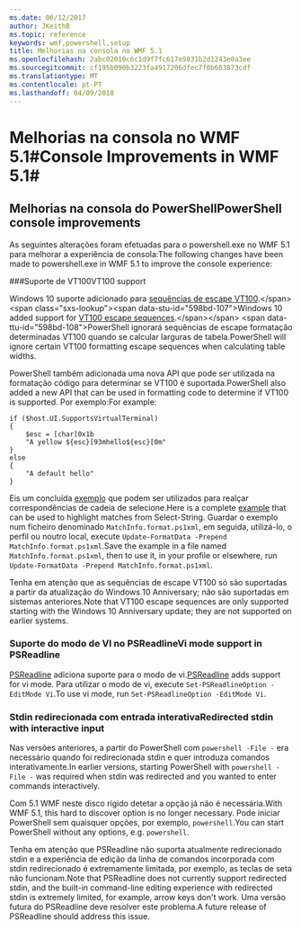 ```yaml
---
ms.date: 06/12/2017
author: JKeithB
ms.topic: reference
keywords: wmf,powershell,setup
title: Melhorias na consola no WMF 5.1
ms.openlocfilehash: 2abc02010c6c1d9f7fc617e9831b2d1243e0a3ee
ms.sourcegitcommit: cf195b090b3223fa4917206dfec7f0b603873cdf
ms.translationtype: MT
ms.contentlocale: pt-PT
ms.lasthandoff: 04/09/2018
---
```

# <a name="console-improvements-in-wmf-51"></a><span data-ttu-id="598bd-103">Melhorias na consola no WMF 5.1#</span><span class="sxs-lookup"><span data-stu-id="598bd-103">Console Improvements in WMF 5.1#</span></span>

## <a name="powershell-console-improvements"></a><span data-ttu-id="598bd-104">Melhorias na consola do PowerShell</span><span class="sxs-lookup"><span data-stu-id="598bd-104">PowerShell console improvements</span></span>

<span data-ttu-id="598bd-105">As seguintes alterações foram efetuadas para o powershell.exe no WMF 5.1 para melhorar a experiência de consola:</span><span class="sxs-lookup"><span data-stu-id="598bd-105">The following changes have been made to powershell.exe in WMF 5.1 to improve the console experience:</span></span>

###<a name="vt100-support"></a><span data-ttu-id="598bd-106">Suporte de VT100</span><span class="sxs-lookup"><span data-stu-id="598bd-106">VT100 support</span></span>

<span data-ttu-id="598bd-107">Windows 10 suporte adicionado para [sequências de escape VT100](https://msdn.microsoft.com/en-us/library/windows/desktop/mt638032(v=vs.85).aspx).</span><span class="sxs-lookup"><span data-stu-id="598bd-107">Windows 10 added support for [VT100 escape sequences](https://msdn.microsoft.com/en-us/library/windows/desktop/mt638032(v=vs.85).aspx).</span></span>
<span data-ttu-id="598bd-108">PowerShell ignorará sequências de escape formatação determinadas VT100 quando se calcular larguras de tabela.</span><span class="sxs-lookup"><span data-stu-id="598bd-108">PowerShell will ignore certain VT100 formatting escape sequences when calculating table widths.</span></span>

<span data-ttu-id="598bd-109">PowerShell também adicionada uma nova API que pode ser utilizada na formatação código para determinar se VT100 é suportada.</span><span class="sxs-lookup"><span data-stu-id="598bd-109">PowerShell also added a new API that can be used in formatting code to determine if VT100 is supported.</span></span>
<span data-ttu-id="598bd-110">Por exemplo:</span><span class="sxs-lookup"><span data-stu-id="598bd-110">For example:</span></span>

```
if ($host.UI.SupportsVirtualTerminal)
{
    $esc = [char]0x1b
    "A yellow ${esc}[93mhello${esc}[0m"
}
else
{
    "A default hello"
}
```
<span data-ttu-id="598bd-111">Eis um concluída [exemplo](https://gist.github.com/lzybkr/dcb973dccd54900b67783c48083c28f7) que podem ser utilizados para realçar correspondências de cadeia de selecione.</span><span class="sxs-lookup"><span data-stu-id="598bd-111">Here is a complete [example](https://gist.github.com/lzybkr/dcb973dccd54900b67783c48083c28f7) that can be used to highlight matches from Select-String.</span></span>
<span data-ttu-id="598bd-112">Guardar o exemplo num ficheiro denominado `MatchInfo.format.ps1xml`, em seguida, utilizá-lo, o perfil ou noutro local, execute `Update-FormatData -Prepend MatchInfo.format.ps1xml`.</span><span class="sxs-lookup"><span data-stu-id="598bd-112">Save the example in a file named `MatchInfo.format.ps1xml`, then to use it, in your profile or elsewhere, run `Update-FormatData -Prepend MatchInfo.format.ps1xml`.</span></span>

<span data-ttu-id="598bd-113">Tenha em atenção que as sequências de escape VT100 só são suportadas a partir da atualização do Windows 10 Anniversary; não são suportadas em sistemas anteriores.</span><span class="sxs-lookup"><span data-stu-id="598bd-113">Note that VT100 escape sequences are only supported starting with the Windows 10 Anniversary update; they are not supported on earlier systems.</span></span>

### <a name="vi-mode-support-in-psreadline"></a><span data-ttu-id="598bd-114">Suporte do modo de VI no PSReadline</span><span class="sxs-lookup"><span data-stu-id="598bd-114">Vi mode support in PSReadline</span></span>

<span data-ttu-id="598bd-115">[PSReadline](https://github.com/lzybkr/PSReadLine) adiciona suporte para o modo de vi.</span><span class="sxs-lookup"><span data-stu-id="598bd-115">[PSReadline](https://github.com/lzybkr/PSReadLine) adds support for vi mode.</span></span> <span data-ttu-id="598bd-116">Para utilizar o modo de vi, execute `Set-PSReadlineOption -EditMode Vi`.</span><span class="sxs-lookup"><span data-stu-id="598bd-116">To use vi mode, run `Set-PSReadlineOption -EditMode Vi`.</span></span>

### <a name="redirected-stdin-with-interactive-input"></a><span data-ttu-id="598bd-117">Stdin redirecionada com entrada interativa</span><span class="sxs-lookup"><span data-stu-id="598bd-117">Redirected stdin with interactive input</span></span>

<span data-ttu-id="598bd-118">Nas versões anteriores, a partir do PowerShell com `powershell -File -` era necessário quando foi redirecionada stdin e quer introduza comandos interativamente.</span><span class="sxs-lookup"><span data-stu-id="598bd-118">In earlier versions, starting PowerShell with `powershell -File -` was required when stdin was redirected and you wanted to enter commands interactively.</span></span>

<span data-ttu-id="598bd-119">Com 5.1 WMF neste disco rígido detetar a opção já não é necessária.</span><span class="sxs-lookup"><span data-stu-id="598bd-119">With WMF 5.1, this hard to discover option is no longer necessary.</span></span>
<span data-ttu-id="598bd-120">Pode iniciar PowerShell sem quaisquer opções, por exemplo, `powershell`.</span><span class="sxs-lookup"><span data-stu-id="598bd-120">You can start PowerShell without any options, e.g. `powershell`.</span></span>

<span data-ttu-id="598bd-121">Tenha em atenção que PSReadline não suporta atualmente redirecionado stdin e a experiência de edição da linha de comandos incorporada com stdin redirecionado é extremamente limitada, por exemplo, as teclas de seta não funcionam.</span><span class="sxs-lookup"><span data-stu-id="598bd-121">Note that PSReadline does not currently support redirected stdin, and the built-in command-line editing experience with redirected stdin is extremely limited, for example, arrow keys don't work.</span></span>
<span data-ttu-id="598bd-122">Uma versão futura do PSReadline deve resolver este problema.</span><span class="sxs-lookup"><span data-stu-id="598bd-122">A future release of PSReadline should address this issue.</span></span>